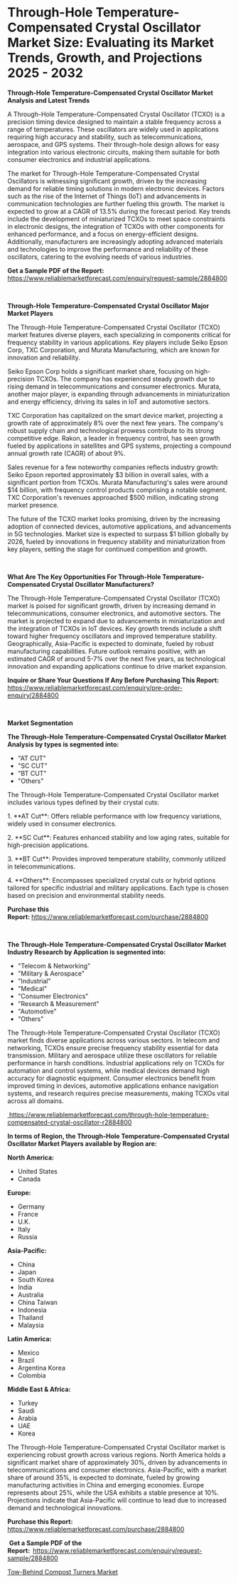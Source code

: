 <p><h1>Through-Hole Temperature-Compensated Crystal Oscillator Market Size: Evaluating its Market Trends, Growth, and Projections 2025 - 2032</h1></p><p><strong>Through-Hole Temperature-Compensated Crystal Oscillator Market Analysis and Latest Trends</strong></p>
<p><p>A Through-Hole Temperature-Compensated Crystal Oscillator (TCXO) is a precision timing device designed to maintain a stable frequency across a range of temperatures. These oscillators are widely used in applications requiring high accuracy and stability, such as telecommunications, aerospace, and GPS systems. Their through-hole design allows for easy integration into various electronic circuits, making them suitable for both consumer electronics and industrial applications.</p><p>The market for Through-Hole Temperature-Compensated Crystal Oscillators is witnessing significant growth, driven by the increasing demand for reliable timing solutions in modern electronic devices. Factors such as the rise of the Internet of Things (IoT) and advancements in communication technologies are further fueling this growth. The market is expected to grow at a CAGR of 13.5% during the forecast period. Key trends include the development of miniaturized TCXOs to meet space constraints in electronic designs, the integration of TCXOs with other components for enhanced performance, and a focus on energy-efficient designs. Additionally, manufacturers are increasingly adopting advanced materials and technologies to improve the performance and reliability of these oscillators, catering to the evolving needs of various industries.</p></p>
<p><strong>Get a Sample PDF of the Report:&nbsp;</strong> <a href="https://www.reliablemarketforecast.com/enquiry/request-sample/2884800?utm_campaign=3139&utm_medium=2&utm_source=Github&utm_content=ia&utm_term=13032025&utm_id=through-hole-temperature-compensated-crystal-oscillator">https://www.reliablemarketforecast.com/enquiry/request-sample/2884800</a></p>
<p>&nbsp;</p>
<p><strong>Through-Hole Temperature-Compensated Crystal Oscillator Major Market Players</strong></p>
<p><p>The Through-Hole Temperature-Compensated Crystal Oscillator (TCXO) market features diverse players, each specializing in components critical for frequency stability in various applications. Key players include Seiko Epson Corp, TXC Corporation, and Murata Manufacturing, which are known for innovation and reliability.</p><p>Seiko Epson Corp holds a significant market share, focusing on high-precision TCXOs. The company has experienced steady growth due to rising demand in telecommunications and consumer electronics. Murata, another major player, is expanding through advancements in miniaturization and energy efficiency, driving its sales in IoT and automotive sectors.</p><p>TXC Corporation has capitalized on the smart device market, projecting a growth rate of approximately 8% over the next few years. The company's robust supply chain and technological prowess contribute to its strong competitive edge. Rakon, a leader in frequency control, has seen growth fueled by applications in satellites and GPS systems, projecting a compound annual growth rate (CAGR) of about 9%.</p><p>Sales revenue for a few noteworthy companies reflects industry growth: Seiko Epson reported approximately $3 billion in overall sales, with a significant portion from TCXOs. Murata Manufacturing's sales were around $14 billion, with frequency control products comprising a notable segment. TXC Corporation's revenues approached $500 million, indicating strong market presence.</p><p>The future of the TCXO market looks promising, driven by the increasing adoption of connected devices, automotive applications, and advancements in 5G technologies. Market size is expected to surpass $1 billion globally by 2026, fueled by innovations in frequency stability and miniaturization from key players, setting the stage for continued competition and growth.</p></p>
<p>&nbsp;</p>
<p><strong>What Are The Key Opportunities For Through-Hole Temperature-Compensated Crystal Oscillator Manufacturers?</strong></p>
<p><p>The Through-Hole Temperature-Compensated Crystal Oscillator (TCXO) market is poised for significant growth, driven by increasing demand in telecommunications, consumer electronics, and automotive sectors. The market is projected to expand due to advancements in miniaturization and the integration of TCXOs in IoT devices. Key growth trends include a shift toward higher frequency oscillators and improved temperature stability. Geographically, Asia-Pacific is expected to dominate, fueled by robust manufacturing capabilities. Future outlook remains positive, with an estimated CAGR of around 5-7% over the next five years, as technological innovation and expanding applications continue to drive market expansion.</p></p>
<p><strong>Inquire or Share Your Questions If Any Before Purchasing This Report:</strong> <a href="https://www.reliablemarketforecast.com/enquiry/pre-order-enquiry/2884800?utm_campaign=3139&utm_medium=2&utm_source=Github&utm_content=ia&utm_term=13032025&utm_id=through-hole-temperature-compensated-crystal-oscillator">https://www.reliablemarketforecast.com/enquiry/pre-order-enquiry/2884800</a></p>
<p>&nbsp;</p>
<p><strong>Market Segmentation</strong></p>
<p><strong>The Through-Hole Temperature-Compensated Crystal Oscillator Market Analysis by types is segmented into:</strong></p>
<p><ul><li>"AT CUT"</li><li>"SC CUT"</li><li>"BT CUT"</li><li>"Others"</li></ul></p>
<p><p>The Through-Hole Temperature-Compensated Crystal Oscillator market includes various types defined by their crystal cuts: </p><p>1. **AT Cut**: Offers reliable performance with low frequency variations, widely used in consumer electronics. </p><p>2. **SC Cut**: Features enhanced stability and low aging rates, suitable for high-precision applications. </p><p>3. **BT Cut**: Provides improved temperature stability, commonly utilized in telecommunications. </p><p>4. **Others**: Encompasses specialized crystal cuts or hybrid options tailored for specific industrial and military applications. Each type is chosen based on precision and environmental stability needs.</p></p>
<p><strong>Purchase this Report:&nbsp;</strong><a href="https://www.reliablemarketforecast.com/purchase/2884800?utm_campaign=3139&utm_medium=2&utm_source=Github&utm_content=ia&utm_term=13032025&utm_id=through-hole-temperature-compensated-crystal-oscillator">https://www.reliablemarketforecast.com/purchase/2884800</a></p>
<p>&nbsp;</p>
<p><strong>The Through-Hole Temperature-Compensated Crystal Oscillator Market Industry Research by Application is segmented into:</strong></p>
<p><ul><li>"Telecom & Networking"</li><li>"Military & Aerospace"</li><li>"Industrial"</li><li>"Medical"</li><li>"Consumer Electronics"</li><li>"Research & Measurement"</li><li>"Automotive"</li><li>"Others"</li></ul></p>
<p><p>The Through-Hole Temperature-Compensated Crystal Oscillator (TCXO) market finds diverse applications across various sectors. In telecom and networking, TCXOs ensure precise frequency stability essential for data transmission. Military and aerospace utilize these oscillators for reliable performance in harsh conditions. Industrial applications rely on TCXOs for automation and control systems, while medical devices demand high accuracy for diagnostic equipment. Consumer electronics benefit from improved timing in devices, automotive applications enhance navigation systems, and research requires precise measurements, making TCXOs vital across all domains.</p></p>
<p><a href="https://www.reliablemarketforecast.com/through-hole-temperature-compensated-crystal-oscillator-r2884800?utm_campaign=3139&utm_medium=2&utm_source=Github&utm_content=ia&utm_term=13032025&utm_id=through-hole-temperature-compensated-crystal-oscillator">&nbsp;https://www.reliablemarketforecast.com/through-hole-temperature-compensated-crystal-oscillator-r2884800</a></p>
<p><strong>In terms of Region, the Through-Hole Temperature-Compensated Crystal Oscillator Market Players available by Region are:</strong></p>
<p>
    <p> <strong> North America: </strong>
        <ul>
            <li>United States</li>
            <li>Canada</li>
        </ul>
        </p> 
    <p> <strong> Europe: </strong>
        <ul>
            <li>Germany</li>
            <li>France</li>
            <li>U.K.</li>
            <li>Italy</li>
            <li>Russia</li>
        </ul>
        </p> 
    <p> <strong> Asia-Pacific: </strong>
        <ul>
            <li>China</li>
            <li>Japan</li>
            <li>South Korea</li>
            <li>India</li>
            <li>Australia</li>
            <li>China Taiwan</li>
            <li>Indonesia</li>
            <li>Thailand</li>
            <li>Malaysia</li>
        </ul>
        </p> 
    <p> <strong> Latin America: </strong>
        <ul>
            <li>Mexico</li>
            <li>Brazil</li>
            <li>Argentina Korea</li>
            <li>Colombia</li>
        </ul>
        </p> 
    <p> <strong> Middle East & Africa: </strong>
        <ul>
            <li>Turkey</li>
            <li>Saudi</li>
            <li>Arabia</li>
            <li>UAE</li>
            <li>Korea</li>
        </ul>
    </p>
    </p>
<p><p>The Through-Hole Temperature-Compensated Crystal Oscillator market is experiencing robust growth across various regions. North America holds a significant market share of approximately 30%, driven by advancements in telecommunications and consumer electronics. Asia-Pacific, with a market share of around 35%, is expected to dominate, fueled by growing manufacturing activities in China and emerging economies. Europe represents about 25%, while the USA exhibits a stable presence at 10%. Projections indicate that Asia-Pacific will continue to lead due to increased demand and technological innovations.</p></p>
<p><strong>Purchase this Report: </strong><a href="https://www.reliablemarketforecast.com/purchase/2884800?utm_campaign=3139&utm_medium=2&utm_source=Github&utm_content=ia&utm_term=13032025&utm_id=through-hole-temperature-compensated-crystal-oscillator">https://www.reliablemarketforecast.com/purchase/2884800</a></p>
<p>&nbsp;<strong>Get a Sample PDF of the Report:&nbsp;&nbsp;</strong><a href="https://www.reliablemarketforecast.com/enquiry/request-sample/2884800?utm_campaign=3139&utm_medium=2&utm_source=Github&utm_content=ia&utm_term=13032025&utm_id=through-hole-temperature-compensated-crystal-oscillator">https://www.reliablemarketforecast.com/enquiry/request-sample/2884800</a></p>
<p><strong></strong></p>
<p><p><a href="https://github.com/ivvrgibi/Market-Research-Report-List-1/blob/main/tow-behind-compost-turners-market.md?utm_campaign=3139&utm_medium=2&utm_source=Github&utm_content=ia&utm_term=13032025&utm_id=through-hole-temperature-compensated-crystal-oscillator">Tow-Behind Compost Turners Market</a></p></p>